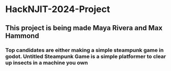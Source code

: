 # HackNJIT-2024-Project

## This project is being made Maya Rivera and Max Hammond
### Top candidates are either making a simple steampunk game in godot. Untitled Steampunk Game is a simple platformer to clear up insects in a machine you own